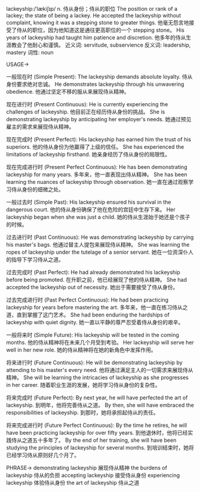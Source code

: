 lackeyship:/ˈlækiʃɪp/
n.
侍从身份；侍从的职位
The position or rank of a lackey; the state of being a lackey.
He accepted the lackeyship without complaint, knowing it was a stepping stone to greater things.  他毫无怨言地接受了侍从的职位，因为他知道这是通往更高职位的一个 stepping stone。
His years of lackeyship had taught him patience and discretion. 他多年的侍从生涯教会了他耐心和谨慎。
近义词: servitude, subservience
反义词: leadership, mastery
词性: noun


USAGE->

一般现在时 (Simple Present):
The lackeyship demands absolute loyalty.  侍从身份要求绝对忠诚。
He demonstrates lackeyship through his unwavering obedience. 他通过坚定不移的服从来展现侍从精神。


现在进行时 (Present Continuous):
He is currently experiencing the challenges of lackeyship. 他目前正在经历侍从身份的挑战。
She is demonstrating lackeyship by anticipating her employer's needs. 她通过预见雇主的需求来展现侍从精神。


现在完成时 (Present Perfect):
His lackeyship has earned him the trust of his superiors. 他的侍从身份为他赢得了上级的信任。
She has experienced the limitations of lackeyship firsthand. 她亲身经历了侍从身份的局限性。


现在完成进行时 (Present Perfect Continuous):
He has been demonstrating lackeyship for many years. 多年来，他一直表现出侍从精神。
She has been learning the nuances of lackeyship through observation. 她一直在通过观察学习侍从身份的细微之处。


一般过去时 (Simple Past):
His lackeyship ensured his survival in the dangerous court. 他的侍从身份确保了他在危险的宫廷中生存下来。
Her lackeyship began when she was just a child. 她的侍从生涯始于她还是个孩子的时候。


过去进行时 (Past Continuous):
He was demonstrating lackeyship by carrying his master's bags. 他通过替主人提包来展现侍从精神。
She was learning the ropes of lackeyship under the tutelage of a senior servant. 她在一位资深仆人的指导下学习侍从之道。


过去完成时 (Past Perfect):
He had already demonstrated his lackeyship before being promoted. 在升职之前，他已经展现了他的侍从精神。
She had accepted the lackeyship out of necessity. 她出于需要接受了侍从身份。


过去完成进行时 (Past Perfect Continuous):
He had been practicing lackeyship for years before mastering the art. 多年来，他一直在练习侍从之道，直到掌握了这门艺术。
She had been enduring the hardships of lackeyship with quiet dignity. 她一直以平静的尊严忍受着侍从身份的艰辛。


一般将来时 (Simple Future):
His lackeyship will be tested in the coming months. 他的侍从精神将在未来几个月受到考验。
Her lackeyship will serve her well in her new role. 她的侍从精神将在她的新角色中发挥作用。


将来进行时 (Future Continuous):
He will be demonstrating lackeyship by attending to his master's every need. 他将通过满足主人的一切需求来展现侍从精神。
She will be learning the intricacies of lackeyship as she progresses in her career. 随着职业生涯的发展，她将学习侍从身份的复杂性。


将来完成时 (Future Perfect):
By next year, he will have perfected the art of lackeyship. 到明年，他将完善侍从之道。
By then, she will have embraced the responsibilities of lackeyship. 到那时，她将承担起侍从的责任。


将来完成进行时 (Future Perfect Continuous):
By the time he retires, he will have been practicing lackeyship for over fifty years. 到他退休时，他将已经实践侍从之道五十多年了。
By the end of her training, she will have been studying the principles of lackeyship for several months. 到培训结束时，她将已经学习侍从原则好几个月了。


PHRASE->
demonstrating lackeyship  展现侍从精神
the burdens of lackeyship 侍从的负担
accepting lackeyship 接受侍从身份
experiencing lackeyship 体验侍从身份
the art of lackeyship 侍从之道
